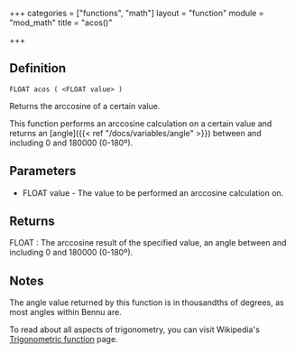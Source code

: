 +++
categories = ["functions", "math"]
layout = "function"
module = "mod_math"
title = "acos()"

+++

## Definition

    FLOAT acos ( <FLOAT value> )

Returns the arccosine of a certain value.

This function performs an arccosine calculation on a certain value and returns an [angle]({{< ref "/docs/variables/angle" >}}) between and including 0 and 180000 (0-180º).

## Parameters

- FLOAT value - The value to be performed an arccosine calculation on.

## Returns

FLOAT : The arccosine result of the specified value, an angle between and including 0 and 180000 (0-180º).

## Notes

The angle value returned by this function is in thousandths of degrees, as most angles within Bennu are.

To read about all aspects of trigonometry, you can visit Wikipedia's [Trigonometric function](https://en.wikipedia.org/wiki/Trigonometric_functions) page.
